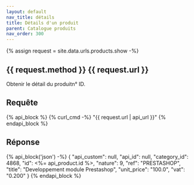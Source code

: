 ```yaml
---
layout: default
nav_title: détails
title: Détails d'un produit
parent: Catalogue produits
nav_order: 300
---
```

{% assign request = site.data.urls.products.show -%}
## {{ request.method }} {{ request.url }}

Obtenir le détail du produitn° ID.

## Requête

{% api_block %}
{% curl_cmd -%}
"{{ request.url | api_url }}"
{% endapi_block %}

## Réponse

{% api_block('json') -%}
{
  "api_custom": null,
  "api_id": null,
  "category_id": 4868,
  "id": <%= api_product.id %>,
  "nature": 9,
  "ref": "PRESTASHOP",
  "title": "Developpement module Prestashop",
  "unit_price": "100.0",
  "vat": "0.200"
}
{% endapi_block %}
